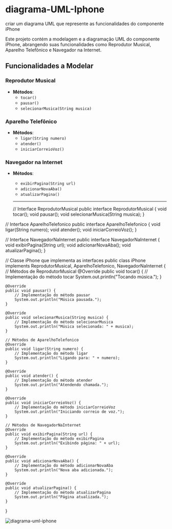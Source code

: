 # diagrama-UML-Iphone
criar um diagrama UML que represente as funcionalidades do componente iPhone

Este projeto contém a modelagem e a diagramação UML do componente iPhone, abrangendo suas funcionalidades como Reprodutor Musical, Aparelho Telefônico e Navegador na Internet.

## Funcionalidades a Modelar

### Reprodutor Musical
- **Métodos**:
  - `tocar()`
  - `pausar()`
  - `selecionarMusica(String musica)`

### Aparelho Telefônico
- **Métodos**:
  - `ligar(String numero)`
  - `atender()`
  - `iniciarCorreioVoz()`

### Navegador na Internet
- **Métodos**:
  - `exibirPagina(String url)`
  - `adicionarNovaAba()`
  - `atualizarPagina()`
 
  - ------------------------------------------------------------------------------------------------------------------------------
  // Interface ReprodutorMusical
public interface ReprodutorMusical {
    void tocar();
    void pausar();
    void selecionarMusica(String musica);
}

// Interface AparelhoTelefonico
public interface AparelhoTelefonico {
    void ligar(String numero);
    void atender();
    void iniciarCorreioVoz();
}

// Interface NavegadorNaInternet
public interface NavegadorNaInternet {
    void exibirPagina(String url);
    void adicionarNovaAba();
    void atualizarPagina();
}

// Classe iPhone que implementa as interfaces
public class iPhone implements ReprodutorMusical, AparelhoTelefonico, NavegadorNaInternet {
    // Métodos de ReprodutorMusical
    @Override
    public void tocar() {
        // Implementação do método tocar
        System.out.println("Tocando música.");
    }

    @Override
    public void pausar() {
        // Implementação do método pausar
        System.out.println("Música pausada.");
    }

    @Override
    public void selecionarMusica(String musica) {
        // Implementação do método selecionarMusica
        System.out.println("Música selecionada: " + musica);
    }

    // Métodos de AparelhoTelefonico
    @Override
    public void ligar(String numero) {
        // Implementação do método ligar
        System.out.println("Ligando para: " + numero);
    }

    @Override
    public void atender() {
        // Implementação do método atender
        System.out.println("Atendendo chamada.");
    }

    @Override
    public void iniciarCorreioVoz() {
        // Implementação do método iniciarCorreioVoz
        System.out.println("Iniciando correio de voz.");
    }

    // Métodos de NavegadorNaInternet
    @Override
    public void exibirPagina(String url) {
        // Implementação do método exibirPagina
        System.out.println("Exibindo página: " + url);
    }

    @Override
    public void adicionarNovaAba() {
        // Implementação do método adicionarNovaAba
        System.out.println("Nova aba adicionada.");
    }

    @Override
    public void atualizarPagina() {
        // Implementação do método atualizarPagina
        System.out.println("Página atualizada.");
    }
}
 
![diagrama-uml-iphone](https://github.com/ThomasAlmeidaOne/diagrama-UML-Iphone/assets/87451474/fa433662-0f06-4605-bbc0-380e30927107)

 

